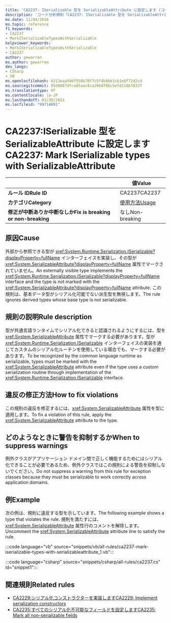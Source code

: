 ```yaml
---
title: 'CA2237: ISerializable 型を SerializableAttribute に設定します (コード分析)'
description: 'コード分析規則「CA2237: ISerializable 型を SerializableAttribute に設定します」について'
ms.date: 11/04/2016
ms.topic: reference
f1_keywords:
- CA2237
- MarkISerializableTypesWithSerializable
helpviewer_keywords:
- MarkISerializableTypesWithSerializable
- CA2237
author: gewarren
ms.author: gewarren
dev_langs:
- CSharp
- VB
ms.openlocfilehash: 6313eaa546f558b78f7c5f4b8bb1cb1e8f72d2cd
ms.sourcegitcommit: 05d0087dfca85aac9ca2960f86c5efd218bf833f
ms.translationtype: HT
ms.contentlocale: ja-JP
ms.lasthandoff: 03/30/2021
ms.locfileid: "99714691"
---
```

# <a name="ca2237-mark-iserializable-types-with-serializableattribute"></a><span data-ttu-id="c2a28-103">CA2237:ISerializable 型を SerializableAttribute に設定します</span><span class="sxs-lookup"><span data-stu-id="c2a28-103">CA2237: Mark ISerializable types with SerializableAttribute</span></span>

| | <span data-ttu-id="c2a28-104">値</span><span class="sxs-lookup"><span data-stu-id="c2a28-104">Value</span></span> |
|-|-|
| <span data-ttu-id="c2a28-105">**ルール ID**</span><span class="sxs-lookup"><span data-stu-id="c2a28-105">**Rule ID**</span></span> |<span data-ttu-id="c2a28-106">CA2237</span><span class="sxs-lookup"><span data-stu-id="c2a28-106">CA2237</span></span>|
| <span data-ttu-id="c2a28-107">**カテゴリ**</span><span class="sxs-lookup"><span data-stu-id="c2a28-107">**Category**</span></span> |[<span data-ttu-id="c2a28-108">使用方法</span><span class="sxs-lookup"><span data-stu-id="c2a28-108">Usage</span></span>](usage-warnings.md)|
| <span data-ttu-id="c2a28-109">**修正が中断ありか中断なしか**</span><span class="sxs-lookup"><span data-stu-id="c2a28-109">**Fix is breaking or non-breaking**</span></span> |<span data-ttu-id="c2a28-110">なし</span><span class="sxs-lookup"><span data-stu-id="c2a28-110">Non-breaking</span></span>|

## <a name="cause"></a><span data-ttu-id="c2a28-111">原因</span><span class="sxs-lookup"><span data-stu-id="c2a28-111">Cause</span></span>

<span data-ttu-id="c2a28-112">外部から参照できる型が <xref:System.Runtime.Serialization.ISerializable?displayProperty=fullName> インターフェイスを実装し、その型が <xref:System.SerializableAttribute?displayProperty=fullName> 属性でマークされていません。</span><span class="sxs-lookup"><span data-stu-id="c2a28-112">An externally visible type implements the <xref:System.Runtime.Serialization.ISerializable?displayProperty=fullName> interface and the type is not marked with the <xref:System.SerializableAttribute?displayProperty=fullName> attribute.</span></span> <span data-ttu-id="c2a28-113">この規則は、基本データ型がシリアル化可能でない派生型を無視します。</span><span class="sxs-lookup"><span data-stu-id="c2a28-113">The rule ignores derived types whose base type is not serializable.</span></span>

## <a name="rule-description"></a><span data-ttu-id="c2a28-114">規則の説明</span><span class="sxs-lookup"><span data-stu-id="c2a28-114">Rule description</span></span>

<span data-ttu-id="c2a28-115">型が共通言語ランタイムでシリアル化できると認識されるようにするには、型を <xref:System.SerializableAttribute> 属性でマークする必要があります。型が <xref:System.Runtime.Serialization.ISerializable> インターフェイスの実装を通じてカスタムのシリアル化ルーチンを使用している場合でも、マークする必要があります。</span><span class="sxs-lookup"><span data-stu-id="c2a28-115">To be recognized by the common language runtime as serializable, types must be marked with the <xref:System.SerializableAttribute> attribute even if the type uses a custom serialization routine through implementation of the <xref:System.Runtime.Serialization.ISerializable> interface.</span></span>

## <a name="how-to-fix-violations"></a><span data-ttu-id="c2a28-116">違反の修正方法</span><span class="sxs-lookup"><span data-stu-id="c2a28-116">How to fix violations</span></span>

<span data-ttu-id="c2a28-117">この規則の違反を修正するには、<xref:System.SerializableAttribute> 属性を型に適用します。</span><span class="sxs-lookup"><span data-stu-id="c2a28-117">To fix a violation of this rule, apply the <xref:System.SerializableAttribute> attribute to the type.</span></span>

## <a name="when-to-suppress-warnings"></a><span data-ttu-id="c2a28-118">どのようなときに警告を抑制するか</span><span class="sxs-lookup"><span data-stu-id="c2a28-118">When to suppress warnings</span></span>

<span data-ttu-id="c2a28-119">例外クラスがアプリケーション ドメイン間で正しく機能するためにはシリアル化できることが必要であるため、例外クラスではこの規則による警告を抑制しないでください。</span><span class="sxs-lookup"><span data-stu-id="c2a28-119">Do not suppress a warning from this rule for exception classes because they must be serializable to work correctly across application domains.</span></span>

## <a name="example"></a><span data-ttu-id="c2a28-120">例</span><span class="sxs-lookup"><span data-stu-id="c2a28-120">Example</span></span>

<span data-ttu-id="c2a28-121">次の例は、規則に違反する型を示しています。</span><span class="sxs-lookup"><span data-stu-id="c2a28-121">The following example shows a type that violates the rule.</span></span> <span data-ttu-id="c2a28-122">規則を満たすには、<xref:System.SerializableAttribute> 属性行のコメントを解除します。</span><span class="sxs-lookup"><span data-stu-id="c2a28-122">Uncomment the <xref:System.SerializableAttribute> attribute line to satisfy the rule.</span></span>

:::code language="vb" source="snippets/vb/all-rules/ca2237-mark-iserializable-types-with-serializableattribute_1.vb":::

:::code language="csharp" source="snippets/csharp/all-rules/ca2237.cs" id="snippet1":::

## <a name="related-rules"></a><span data-ttu-id="c2a28-123">関連規則</span><span class="sxs-lookup"><span data-stu-id="c2a28-123">Related rules</span></span>

- [<span data-ttu-id="c2a28-124">CA2229:シリアル化コンストラクターを実装します</span><span class="sxs-lookup"><span data-stu-id="c2a28-124">CA2229: Implement serialization constructors</span></span>](ca2229.md)
- [<span data-ttu-id="c2a28-125">CA2235:すべてのシリアル化不可能なフィールドを設定します</span><span class="sxs-lookup"><span data-stu-id="c2a28-125">CA2235: Mark all non-serializable fields</span></span>](ca2235.md)
